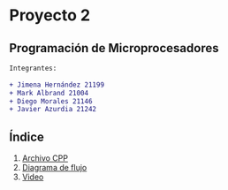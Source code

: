 # Proyecto 2 
## Programación de Microprocesadores 

```diff
Integrantes:
 
+ Jimena Hernández 21199
+ Mark Albrand 21004
+ Diego Morales 21146
+ Javier Azurdia 21242
```

## Índice
1. [Archivo CPP](https://github.com/Kojimena/Proyecto2_MP/blob/main/main.cpp)
2. [Diagrama de flujo]()
3. [Video](https://drive.google.com/file/d/1CZOnq6euxaovaHErmzEW6FeuFyzdBS0O/view?usp=sharing)




 
